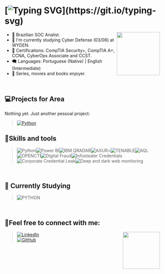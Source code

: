  #  [![Typing SVG](https://readme-typing-svg.herokuapp.com/?color=23aaf2&size=35&center=true&vCenter=true&width=1000&lines=Hello!+My+name+is+Santiago!;I'm+a+SOC+Analist!+;Welcome+to+my+repository!)](https://git.io/typing-svg)     
 
 <img align="right" height="140em" src="https://media4.giphy.com/media/v1.Y2lkPTc5MGI3NjExNjFhdG5ldWh5OGo3cG1va3N3NXpmbWN5cmExeTFobzNjODJxemYydiZlcD12MV9pbnRlcm5hbF9naWZfYnlfaWQmY3Q9Zw/VLWIuR02bq33gp48aQ/giphy.gif"/>
 
  - 🌱 Brazilian SOC Analist.
  - 🎲 I'm currently studying Cyber Defense (03/06) at WYDEN.
  - 🎲 Certifications: CompTIA Security+, CompTIA A+, CCNA, CyberOps Associate and CCST. 
  - 🗨️ Languages: Portuguese (Native) | English (Intermediate)
  - 💙 Series, movies and books enjoyer.
<br />

## 💻Projects for Area

Nothing yet. Just another pessoal project:
 >[![Python](https://img.shields.io/badge/Python-4285F4?style=for-the-badge)](https://github.com/santiagoferrr?tab=repositories&q=organi&type=&language=&sort=)


## 🚀Skills and tools
>![Python](https://img.shields.io/badge/Python-4285F4?style=for-the-badge)![Power BI](https://img.shields.io/badge/Power_bi-4285F4?style=for-the-badge)![IBM QRADAR](https://img.shields.io/badge/IBM_QRADAR-4285F4?style=for-the-badge)![AXUR](https://img.shields.io/badge/AXUR-4285F4?style=for-the-badge)>![TENABLE](https://img.shields.io/badge/TENABLE-4285F4?style=for-the-badge)![AQL](https://img.shields.io/badge/AQL-4285F4?style=for-the-badge)![OPENCTI](https://img.shields.io/badge/OPENCTI-4285F4?style=for-the-badge)![Digital Fraud](https://img.shields.io/badge/Digital_fraud-4285F4?style=for-the-badge)![Infostealer Credentials](https://img.shields.io/badge/Infostealer_Credentials-4285F4?style=for-the-badge)![Corporate Credential Leak](https://img.shields.io/badge/Corporate_Credential_Leak-4285F4?style=for-the-badge)![Deep and dark web monitoring](https://img.shields.io/badge/Deep_and_dark_web_monitoring-4285F4?style=for-the-badge)

<br />

## 📖 Currently Studying
 
 >![PYTHON](https://img.shields.io/badge/Vue%20js-35495E?style=for-the-badge&logo=vuedotjs&logoColor=4FC08D) 

<br />

## 💬Feel free to connect with me:
<img align="right" src="https://media1.giphy.com/media/v1.Y2lkPTc5MGI3NjExaHVnY3A4MnBkamphZDFuZTZ3bno3NDNpaXp2cjMxeDZrMGJzNzYyeSZlcD12MV9pbnRlcm5hbF9naWZfYnlfaWQmY3Q9Zw/4meHSobzwZNncjZ7bZ/giphy.gif" height="120"/>

>[![LinkedIn](https://img.shields.io/badge/LinkedIn-0077B5?style=for-the-badge&logo=linkedin&logoColor=white)](https://www.linkedin.com/in/santiagoferr/)<br />
>[![GitHub](https://img.shields.io/badge/github-%23121011.svg?style=for-the-badge&color=6055a1&logo=github&logoColor=white)](https://github.com/santiagoferrr/) 
